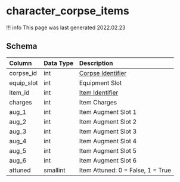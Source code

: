 # character_corpse_items

!!! info
	This page was last generated 2022.02.23

## Schema

| Column | Data Type | Description |
| :--- | :--- | :--- |
| corpse_id | int | [Corpse Identifier](character_corpses.md) |
| equip_slot | int | Equipment Slot |
| item_id | int | [Item Identifier](../../schema/items/items.md) |
| charges | int | Item Charges |
| aug_1 | int | Item Augment Slot 1 |
| aug_2 | int | Item Augment Slot 2 |
| aug_3 | int | Item Augment Slot 3 |
| aug_4 | int | Item Augment Slot 4 |
| aug_5 | int | Item Augment Slot 5 |
| aug_6 | int | Item Augment Slot 6 |
| attuned | smallint | Item Attuned: 0 = False, 1 = True |

